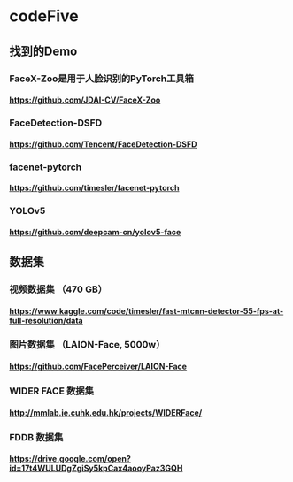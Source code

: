 # codeFive

## 找到的Demo

### FaceX-Zoo是用于人脸识别的PyTorch工具箱

#### <https://github.com/JDAI-CV/FaceX-Zoo>

### FaceDetection-DSFD

#### <https://github.com/Tencent/FaceDetection-DSFD>

### facenet-pytorch

#### <https://github.com/timesler/facenet-pytorch>

### YOLOv5

#### <https://github.com/deepcam-cn/yolov5-face>

## 数据集

### 视频数据集 （470 GB）

#### <https://www.kaggle.com/code/timesler/fast-mtcnn-detector-55-fps-at-full-resolution/data>

### 图片数据集 （LAION-Face, 5000w）

#### <https://github.com/FacePerceiver/LAION-Face>

### WIDER FACE 数据集

#### <http://mmlab.ie.cuhk.edu.hk/projects/WIDERFace/>

### FDDB 数据集

#### <https://drive.google.com/open?id=17t4WULUDgZgiSy5kpCax4aooyPaz3GQH>
